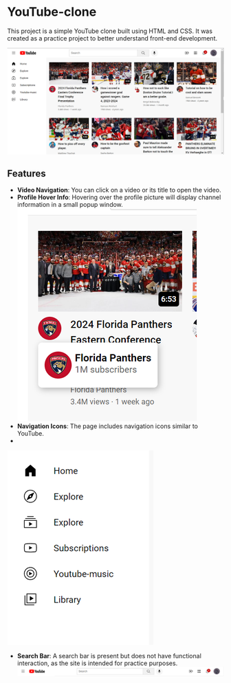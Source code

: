 # YouTube-clone

This project is a simple YouTube clone built using HTML and CSS. It was created as a practice project to better understand front-end development.

![Interface](youtube/images/interface.png)

## Features

- **Video Navigation**: You can click on a video or its title to open the video.
- **Profile Hover Info**: Hovering over the profile picture will display channel information in a small popup window.
![PPH](youtube/images/profile_picture_hover.png)
- **Navigation Icons**: The page includes navigation icons similar to YouTube.
- 
 ![Nav_icons](youtube/images/nav_icons.png)
- **Search Bar**: A search bar is present but does not have functional interaction, as the site is intended for practice purposes.
![Header](youtube/images/header.png)

